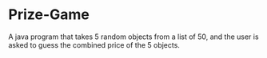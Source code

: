 # Prize-Game
A java program that takes 5 random objects from a list of 50, and the user is asked to guess the combined price of the 5 objects.
